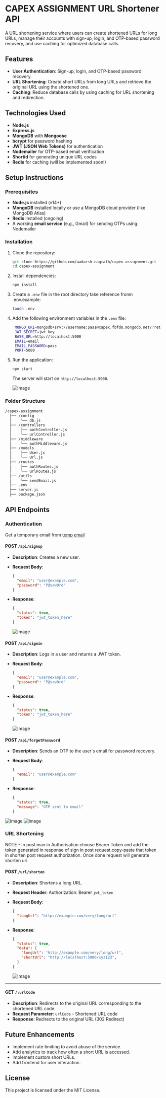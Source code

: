 # CAPEX ASSIGNMENT URL Shortener API

A URL shortening service where users can create shortened URLs for long URLs, manage their accounts with sign-up, login, and OTP-based password recovery, and use caching for optimized database calls.

## Features

- **User Authentication**: Sign-up, login, and OTP-based password recovery.
- **URL Shortening**: Create short URLs from long URLs and retrieve the original URL using the shortened one.
- **Caching**: Reduce database calls by using caching for URL shortening and redirection.

## Technologies Used

- **Node.js**
- **Express.js**
- **MongoDB** with **Mongoose**
- **bcrypt** for password hashing
- **JWT (JSON Web Tokens)** for authentication
- **Nodemailer** for OTP-based email verification
- **Shortid** for generating unique URL codes
- **Redis** for caching (will be implemented soonI)

## Setup Instructions

### Prerequisites

- **Node.js** installed (v14+)
- **MongoDB** installed locally or use a MongoDB cloud provider (like MongoDB Atlas)
- **Redis** installed (ongoing)
- A working **email service** (e.g., Gmail) for sending OTPs using Nodemailer

### Installation

1. Clone the repository:

   ```bash
   git clone https://github.com/aadarsh-nagrath/capex-assignment.git
   cd capex-assignment
   ```

2. Install dependencies:

   ```bash
   npm install
   ```

3. Create a `.env` file in the root directory take reference fromn .env.example:

   ```bash
   touch .env
   ```

4. Add the following environment variables in the `.env` file:

   ```bash
    MONGO_URI=mongodb+srv://username:pass@capex.fbfd8.mongodb.net/?retryWrites=true&w=majority&appName=Capex
    JWT_SECRET=jwt_key
    BASE_URL=http://localhost:5000
    EMAIL=email
    EMAIL_PASSWORD=pass
    PORT=5000
   ```


5. Run the application:

   ```bash
   npm start
   ```

   The server will start on `http://localhost:5000`.

   ![image](https://github.com/user-attachments/assets/211421ce-8f13-4380-963e-183dd0dff5c6)


### Folder Structure

```bash
/capex-assignment
  ├── /config
  │    └── db.js                
  ├── /controllers
  │    ├── authController.js     
  │    └── urlController.js      
  ├── /middleware
  │    └── authMiddleware.js    
  ├── /models
  │    ├── User.js              
  │    └── Url.js                
  ├── /routes
  │    ├── authRoutes.js        
  │    └── urlRoutes.js          
  ├── /utils
  │    └── sendEmail.js         
  ├── .env                      
  ├── server.js                  
  ├── package.json               
```

## API Endpoints

### Authentication

Get a temporary email from [temp email](https://temp-mail.org/en/view/66faae0c418827001935386e) 

#### POST `/api/signup`

- **Description**: Creates a new user.
- **Request Body**:

  ```json
  {
    "email": "user@example.com",
    "password": "P@ssw0rd"
  }
  ```

- **Response**:

  ```json
  {
    "status": true,
    "token": "jwt_token_here"
  }
  ```
  ![image](https://github.com/user-attachments/assets/825fafce-a6a8-464a-94f8-73259b94a194)


#### POST `/api/signin`

- **Description**: Logs in a user and returns a JWT token.
- **Request Body**:

  ```json
  {
    "email": "user@example.com",
    "password": "P@ssw0rd"
  }
  ```

- **Response**:

  ```json
  {
    "status": true,
    "token": "jwt_token_here"
  }
  ```
  ![image](https://github.com/user-attachments/assets/6ad6c399-8f6b-4281-9009-114d89e93d2b)


#### POST `/api/forgetPassword`

- **Description**: Sends an OTP to the user's email for password recovery.
- **Request Body**:

  ```json
  {
    "email": "user@example.com"
  }
  ```

- **Response**:

  ```json
  {
    "status": true,
    "message": "OTP sent to email"
  }
  ```
![image](https://github.com/user-attachments/assets/65696d58-f7d8-4fbe-9f27-d01157d6eeb7)
![image](https://github.com/user-attachments/assets/219bf1d6-be1d-4bdd-bc3a-54c77cf8adb2)


### URL Shortening

NOTE - In post man in Authorisation choose Bearer Token and add the token generated in response of sign in post request,copy-paste that token in shorten post request authorization. Once done request will generate shorten url.

#### POST `/url/shorten`

- **Description**: Shortens a long URL.
- **Request Header**: Authorization: Bearer `jwt_token`
- **Request Body**:

  ```json
  {
    "longUrl": "http://example.com/very/long/url"
  }
  ```

- **Response**:

  ```json
  {
    "status": true,
    "data": {
      "longUrl": "http://example.com/very/long/url",
      "shortUrl": "http://localhost:5000/xyz123",
    }
  }
  ```
  ![image](https://github.com/user-attachments/assets/086debb1-f507-4587-b44e-18227524cd31)

****

#### GET `/:urlCode`

- **Description**: Redirects to the original URL corresponding to the shortened URL code.
- **Request Parameter**: `urlCode` - Shortened URL code
- **Response**: Redirects to the original URL (302 Redirect)


## Future Enhancements

- Implement rate-limiting to avoid abuse of the service.
- Add analytics to track how often a short URL is accessed.
- Implement custom short URLs.
- Add frontend for user interaction.

## License

This project is licensed under the MIT License.

